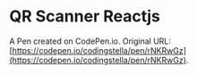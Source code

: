 # QR Scanner Reactjs

A Pen created on CodePen.io. Original URL: [https://codepen.io/codingstella/pen/rNKRwGz](https://codepen.io/codingstella/pen/rNKRwGz).

